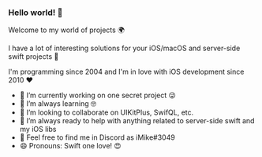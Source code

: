 ### Hello world! 👋

Welcome to my world of projects 🌍

I have a lot of interesting solutions for your iOS/macOS and server-side swift projects 🚀

I'm programming since 2004 and I'm in love with iOS development since 2010 ❤️

- 🔭 I’m currently working on one secret project 😜
- 🌱 I’m always learning 🤓
- 👯 I’m looking to collaborate on UIKitPlus, SwifQL, etc.
- 🍻 I’m always ready to help with anything related to server-side swift and my iOS libs
- 💬 Feel free to find me in Discord as iMike#3049
- 😄 Pronouns: Swift one love! 😍
